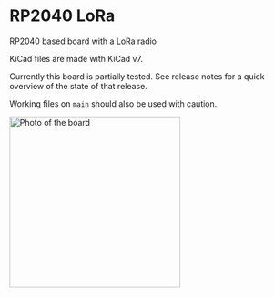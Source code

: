 # RP2040 LoRa
 RP2040 based board with a LoRa radio

KiCad files are made with KiCad v7.

Currently this board is partially tested. See release notes for a quick overview of the state of that release.

Working files on `main` should also be used with caution.

<img src="/board-photo" alt="Photo of the board" width="300">
